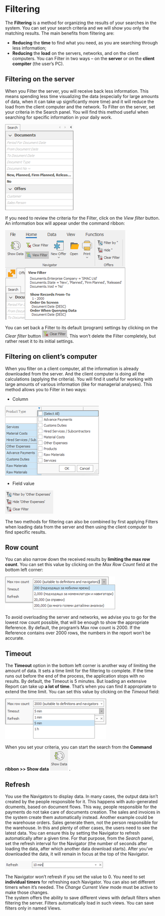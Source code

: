 # Filtering

The <b>Filtering</b> is a method for organizing the results of your searches in the system. You can set your search criteria and we will show you only the matching results. 
The main benefits from filtering are:
-	<b>Reducing</b> the <b>time</b> to find what you need, as you are searching through less information;
-	<b>Reducing</b> the <b>load</b> on the servers, networks, and on the client computers.
You can Filter in two ways – on the <b>server</b> or on the <b>client compiter</b> (the user’s PC).

## Filtering on the server
When you Filter the server, you will receive back less information. This means spending less time visualizing the data (especially for large amounts of data, when it can take up significantly more time) and it will reduce the load from the client computer and the network. To Filter on the server, set your criteria in the Search panel. You will find this method useful when searching for specific information in your daily work.
  
![Search panel](pictures/search-panel.png)

If you need to review the criteria for the Filter, click on the *View filter* button.  
An information box will appear under the command ribbon:
 
![View filter](pictures/view-filter.png)

You can set back a Filter to its default (program) settings by clicking on the *Clear filter* button ![Clear filter](pictures/clear-filter.png).
This won’t delete the Filter completely, but rather reset it to its initial settings. 

## Filtering on client’s computer
When you filter on a client computer, all the information is already downloaded from the server. And the client computer is doing all the calculations (applying the criteria). You will find it useful for working with large amounts of various information (like for managerial analyses). This method allows you to Filter in two ways:
-	Column
 
![Column](pictures/column.png)

-	Field value
 
![Field value](pictures/field-value.png)

The two methods for filtering can also be combined by first applying Filters when loading data from the server and then using the client computer to find specific results.  


## Row count
You can also narrow down the received results by <b>limiting the max row count</b>. You can set this value by clicking on the *Max Row Count* field at the bottom left corner:
 
![Max row count](pictures/max-row-count.png)

To avoid overloading the server and networks, we advise you to go for the lowest row count possible, that will be enough to show the appropriate Reference. By default, the program’s Max row count is 2000. If the Reference contains over 2000 rows, the numbers in the report won’t be accurate.


## Timeout
The <b>Timeout</b> option in the bottom left corner is another way of limiting the amount of data. It sets a time limit for the filtering to complete. If the time runs out before the end of the process, the application stops with no results. By default, the Timeout is 5 minutes. But loading an extensive Report can take up <b>a lot of time</b>. That’s when you can find it appropriate to extend the time limit. You can set this value by clicking on the *Timeout* field:
 
![Timeout](pictures/timeout.png)

When you set your criteria, you can start the search from the 
<b>Command ribbon >> Show data</b> ![Show Data](pictures/show-data.png) .


## Refresh
You use the Navigators to display data. In many cases, the output data isn’t created by the people responsible for it. This happens with auto-generated dcuments, based on document flows. This way, people responsible for the payments do not take care of documents creation. The sales and invoices in the system create them automatically instead. Another example could be the warehouse orders. Sales generate them, not the person responsible for the warehouse.
In this and plenty of other cases, the users need to see the latest data. You can ensure this by setting the Navigator to refresh automatically after a given time. For that purpose, from the *Search* panel, set the refresh interval for the Navigator (the number of seconds after loading the data, after which another data download starts). After you’ve downloaded the data, it will remain in focus at the top of the Navigator. 
 
![Refresh](pictures/refresh.png)

The Navigator won’t refresh if you set the value to 0. You need to set <b>individual timers</b> for refreshing each Navigator. You can also set different timers when it’s needed. The *Change Current View* mode must be active to make those changes.       
The system offers the ability to save different views with default filters when filtering the server. Filters automatically load in such views. You can save filters only in named Views.

 
